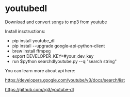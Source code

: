 # youtubedl
Download and convert songs to mp3 from youtube


Install insctructions:

- pip install youtube_dl
- pip install --upgrade google-api-python-client
- brew install ffmpeg
- export DEVELOPER_KEY=#your_dev_key
- run $python searchdlyoutube.py --q "search string"

You can learn more about api here:

https://developers.google.com/youtube/v3/docs/search/list

https://github.com/rg3/youtube-dl
